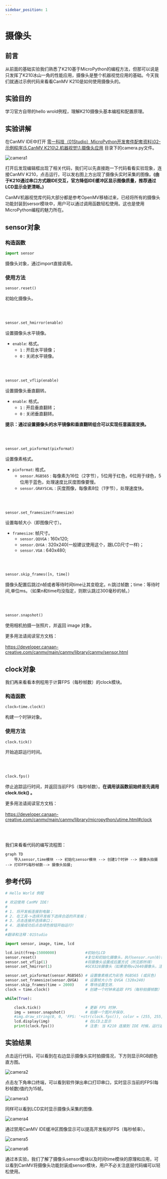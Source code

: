```yaml
---
sidebar_position: 1
---
```


# 摄像头

## 前言
从前面的基础实验我们熟悉了K210基于MicroPython的编程方法，但那可以说是只发挥了K210冰山一角的性能应用，摄像头是整个机器视觉应用的基础。今天我们就通过示例代码来看看CanMV K210是如何使用摄像头的。

## 实验目的
学习官方自带的hello wrold例程，理解K210摄像头基本编程和配置原理。

## 实验讲解

在CanMV IDE中打开 <u>零一科技（01Studio）MicroPython开发套件配套资料\02-示例程序\5.CanMV K210\2.机器视觉\1.摄像头应用</u> 目录下的camera.py文件。

![camera1](./img/camera/camera1.png)

打开后发现编辑框出现了相关代码，我们可以先直接跑一下代码看看实验现象，连接CanMV K210，点击运行，可以发右图上方出现了摄像头实时采集的图像。**(由于K210通过串口方式跟IDE交互，官方降低IDE缓冲区显示图像质量，推荐通过LCD显示会更清晰。)**


CanMV机器视觉库代码大部分都是参考OpenMV移植过来，已经将所有的摄像头功能封装到sersor模块中，用户可以通过调用函数轻松使用。这也是使用MicroPython编程的魅力所在。


## sensor对象

### 构造函数
```python
import sensor
```
摄像头对象，通过import直接调用。

### 使用方法

```python
sensor.reset()
```
初始化摄像头。

<br></br>

```python
sensor.set_hmirror(enable)
```
设置摄像头水平镜像。
- `enable`: 格式。
    - `1` : 开启水平镜像；
    - `0` : 关闭水平镜像。

<br></br>

```python
sensor.set_vflip(enable)
```
设置摄像头垂直翻转。
- `enable`: 格式。
    - `1` : 开启垂直翻转；
    - `0` : 关闭垂直翻转。

**提示：通过设置摄像头的水平镜像和垂直翻转组合可以实现任意画面变换。**

<br></br>

```python
sensor.set_pixformat(pixformat)
```
设置像素格式。
- `pixformat`: 格式。
    - `sensor.RGB565` : 每像素为16位（2字节），5位用于红色，6位用于绿色，5位用于蓝色，处理速度比灰度图像要慢。
    - `sensor.GRAYSCAL` : 灰度图像，每像素8位（1字节），处理速度快。

<br></br>

```python
sensor.set_framesize(framesize)
```
设置每帧大小（即图像尺寸）。
- `framesize`: 帧尺寸。
    - `sensor.QQVGA` : 160x120;
    - `sensor.QVGA` : 320x240(一般建议使用这个，跟LCD尺寸一样)；
    - `sensor.VGA` : 640x480;

<br></br>

```python
sensor.skip_frames([n, time])
```
摄像头配置后跳过n帧或者等待时间time让其变稳定。n:跳过帧数；time：等待时间,单位ms。（如果n和time均没指定，则默认跳过300毫秒的帧。）

<br></br>

```python
sensor.snapshot()
```
使用相机拍摄一张照片，并返回 image 对象。


更多用法请阅读官方文档：<br></br>
https://developer.canaan-creative.com/canmv/main/canmv/library/canmv/sensor.html

## clock对象

我们再来看看本例程用于计算FPS（每秒帧数）的clock模块。

### 构造函数
```python
clock=time.clock()
```
构建一个时钟对象。

### 使用方法
```python
clock.tick()
```
开始追踪运行时间。

<br></br>

```python
clock.fps()
```
停止追踪运行时间，并返回当前FPS（每秒帧数）。**在调用该函数前始终首先调用 clock.tick() 。**

更多用法请阅读官方文档：<br></br>
https://developer.canaan-creative.com/canmv/main/canmv/library/micropython/utime.html#clock

<br></br>

我们来看看代码的编写流程图：


```mermaid
graph TD
    导入sensor,time模块 --> 初始化sensor模块 --> 创建1个时钟 --> 摄像头拍摄 --> 打印FPS每秒帧数--> 摄像头拍摄;
```

## 参考代码

```python
# Hello World 例程

# 欢迎使用 CanMV IDE!
#
# 1. 将开发板连接到电脑；
# 2. 在工具->选择开发板下选择合适的开发板；
# 3. 点击连接并选择串口；
# 4. 连接成功后点击绿色按钮开始运行!
#
#翻译和注释：01Studio

import sensor, image, time, lcd

lcd.init(freq=15000000)             #初始化LCD
sensor.reset()                      #复位和初始化摄像头，执行sensor.run(0)停止。
sensor.set_vflip(1)                 #将摄像头设置成后置方式（所见即所得）
sensor.set_hmirror(1)               #GC0328摄像头（如果使用ov2640摄像头，注释此行。）

sensor.set_pixformat(sensor.RGB565) # 设置像素格式为彩色 RGB565 (或灰色)
sensor.set_framesize(sensor.QVGA)   # 设置帧大小为 QVGA (320x240)
sensor.skip_frames(time = 2000)     # 等待设置生效.
clock = time.clock()                # 创建一个时钟来追踪 FPS（每秒拍摄帧数）

while(True):

    clock.tick()                    # 更新 FPS 时钟.
    img = sensor.snapshot()         # 拍摄一个图片并保存.
    #img.draw_string(0, 0, 'FPS: '+str(clock.fps()), color = (255, 255,255), scale = 3,mono_space = False)
    lcd.display(img)                # 在LCD上显示
    print(clock.fps())              # 注意: 当 K210 连接到 IDE 时候，运行速度减半，因此当断开 IDE 时 FPS 会提升。

```

## 实验结果

点击运行代码，可以看到在右边显示摄像头实时拍摄情况，下方则显示RGB颜色直方图。

![camera2](./img/camera/camera2.png)

点击左下角串口终端，可以看到软件弹出串口打印串口，实时显示当前的FPS(每秒帧数)值约为15帧。

![camera3](./img/camera/camera3.png)

同样可以看到LCD实时显示摄像头采集的图像.

![camera4](./img/camera/camera4.png)

通过禁用CanMV IDE缓冲区图像显示可以提高开发板的FPS（每秒帧率）。

![camera5](./img/camera/camera5.png)

![camera6](./img/camera/camera6.png)

通过本实验，我们了解了摄像头sensor模块以及时间time模块的原理和应用，可以看到CanMV将摄像头功能封装成sensor模块，用户不必关注底层代码编可以轻松使用。